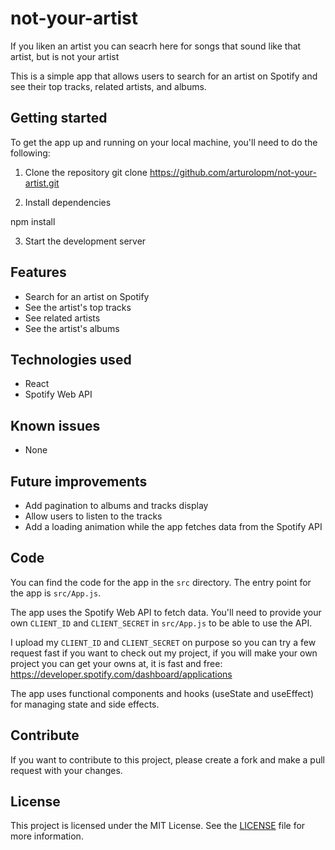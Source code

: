 # not-your-artist

If you liken an artist you can seacrh here for songs that sound like that artist, but is not your artist

This is a simple app that allows users to search for an artist on Spotify and see their top tracks, related artists, and albums.

## Getting started

To get the app up and running on your local machine, you'll need to do the following:

1. Clone the repository
   git clone https://github.com/arturolopm/not-your-artist.git

2. Install dependencies

npm install

3. Start the development server

## Features

- Search for an artist on Spotify
- See the artist's top tracks
- See related artists
- See the artist's albums

## Technologies used

- React
- Spotify Web API

## Known issues

- None

## Future improvements

- Add pagination to albums and tracks display
- Allow users to listen to the tracks
- Add a loading animation while the app fetches data from the Spotify API

## Code

You can find the code for the app in the `src` directory. The entry point for the app is `src/App.js`.

The app uses the Spotify Web API to fetch data. You'll need to provide your own `CLIENT_ID` and `CLIENT_SECRET` in `src/App.js` to be able to use the API.

I upload my `CLIENT_ID` and `CLIENT_SECRET` on purpose so you can try a few request fast if you want to check out my project, if you will make your own project you can get your owns at, it is fast and free:
https://developer.spotify.com/dashboard/applications

The app uses functional components and hooks (useState and useEffect) for managing state and side effects.

## Contribute

If you want to contribute to this project, please create a fork and make a pull request with your changes.

## License

This project is licensed under the MIT License. See the [LICENSE](LICENSE) file for more information.
